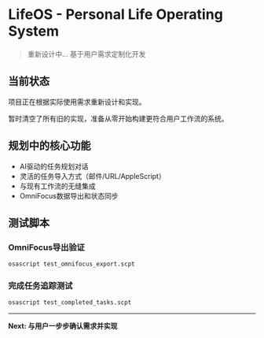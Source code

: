# LifeOS - Personal Life Operating System

> 重新设计中... 基于用户需求定制化开发

## 当前状态

项目正在根据实际使用需求重新设计和实现。

暂时清空了所有旧的实现，准备从零开始构建更符合用户工作流的系统。

## 规划中的核心功能

- AI驱动的任务规划对话
- 灵活的任务导入方式（邮件/URL/AppleScript）
- 与现有工作流的无缝集成
- OmniFocus数据导出和状态同步

## 测试脚本

### OmniFocus导出验证
```bash
osascript test_omnifocus_export.scpt
```

### 完成任务追踪测试
```bash
osascript test_completed_tasks.scpt
```

---

**Next: 与用户一步步确认需求并实现**